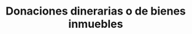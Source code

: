 ---
title: Donaciones dinerarias o de bienes inmuebles
sidebar: 
  title: ¿Necesitas realizar una donación?
  text: <p>En la Notaría vilas te ayudamos a gestionar tu donación.</p>
  btn_text: Contactar
service_type:
- Familia
---